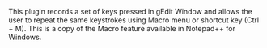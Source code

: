 This plugin records a set of keys pressed in gEdit Window and allows the user to repeat the same keystrokes using Macro menu or shortcut key (Ctrl + M).
This is a copy of the Macro feature available in Notepad++ for Windows.